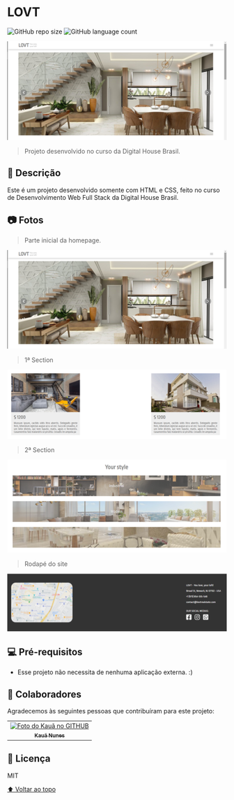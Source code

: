 # LOVT

<!---Esses são exemplos. Veja https://shields.io para outras pessoas ou para personalizar este conjunto de escudos. Você pode querer incluir dependências, status do projeto e informações de licença aqui--->

![GitHub repo size](https://img.shields.io/badge/size-2.5%20MBS-blue?style=for-the-badge)
![GitHub language count](https://img.shields.io/badge/LANGUAGE__COUNT-1-blue?style=for-the-badge)

<img src="media/photos/home.png" alt="Home">

> Projeto desenvolvido no curso da Digital House Brasil.

## 📝 Descrição
Este é um projeto desenvolvido somente com HTML e CSS, feito no curso de Desenvolvimento Web Full Stack da Digital House Brasil.

## 📷 Fotos

> Parte inicial da homepage.
<img src="media/photos/home.png" alt="exemplo imagem">

> 1ª Section
<img src="media/photos/1.png" alt="exemplo imagem">

> 2ª Section
<img src="media/photos/2.png" alt="exemplo imagem">

> Rodapé do site
<img src="media/photos/3.png" alt="exemplo imagem">


## 💻 Pré-requisitos

* Esse projeto não necessita de nenhuma aplicação externa. :) 

## 🤝 Colaboradores

Agradecemos às seguintes pessoas que contribuíram para este projeto:

<table>
  <tr>
    <td align="center">
      <a href="#">
        <img src="https://avatars.githubusercontent.com/u/62390986?v=4" width="100px;" alt="Foto do Kauã no GITHUB"/><br>
        <sub>
          <b>Kauã Nunes</b>
        </sub>
      </a>
    </td>
  </tr>
</table>


## 📝 Licença

MIT

[⬆ Voltar ao topo](#elixr)<br>
